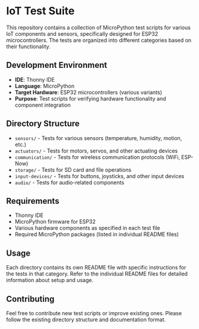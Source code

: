 # IoT Test Suite

This repository contains a collection of MicroPython test scripts for various IoT components and sensors, specifically designed for ESP32 microcontrollers. The tests are organized into different categories based on their functionality.

## Development Environment

- **IDE**: Thonny IDE
- **Language**: MicroPython
- **Target Hardware**: ESP32 microcontrollers (various variants)
- **Purpose**: Test scripts for verifying hardware functionality and component integration

## Directory Structure

- `sensors/` - Tests for various sensors (temperature, humidity, motion, etc.)
- `actuators/` - Tests for motors, servos, and other actuating devices
- `communication/` - Tests for wireless communication protocols (WiFi, ESP-Now)
- `storage/` - Tests for SD card and file operations
- `input-devices/` - Tests for buttons, joysticks, and other input devices
- `audio/` - Tests for audio-related components

## Requirements

- Thonny IDE
- MicroPython firmware for ESP32
- Various hardware components as specified in each test file
- Required MicroPython packages (listed in individual README files)

## Usage

Each directory contains its own README file with specific instructions for the tests in that category. Refer to the individual README files for detailed information about setup and usage.

## Contributing

Feel free to contribute new test scripts or improve existing ones. Please follow the existing directory structure and documentation format.